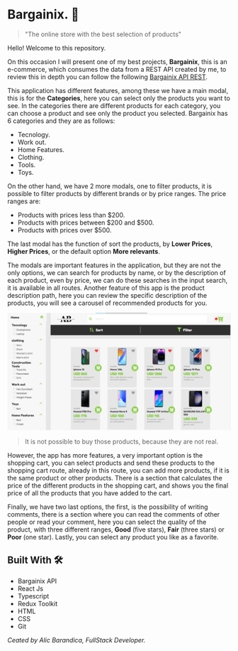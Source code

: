 # Bargainix. :convenience_store:
> "The online store with the best selection of products"

Hello! Welcome to this repository.

On this occasion I will present one of my best projects, **Bargainix**, this is an e-commerce, which consumes the data from a REST API created by me, to review this in depth you can follow the following [Bargainix API REST](https://github.com/Alicbm/online-store "Bargainix API REST").

This application has different features, among these we have a main modal, this is for the **Categories**, here you can select only the products you want to see. In the categories there are different products for each category, you can choose a product and see only the product you selected. Bargainix has 6 categories and they are as follows:

- Tecnology.
- Work out.
- Home Features.
- Clothing.
- Tools.
- Toys.

On the other hand, we have 2 more modals, one to filter products, it is possible to filter products by different brands or by price ranges. The price ranges are:

- Products with prices less than $200.
- Products with prices between $200 and $500.
- Products with prices over $500.

The last modal has the function of sort the products, by **Lower Prices**, **Higher Prices**, or the default option **More relevants**.

The modals are important features in the application, but they are not the only options, we can search for products by name, or by the description of each product, even by price, we can do these searches in the input search, it is available in all routes. Another feature of this app is the product description path, here you can review the specific description of the products, you will see a carousel of recommended products for you.

[![Pelisflix2](https://raw.githubusercontent.com/Alicbm/e-commerce/master/src/images/app_photo.png "Bargailix")](https://github.com/Alicbm/e-commerce/blob/master/src/images/app_photo.png "Bargailix")
> It is not possible to buy those products, because they are not real.

However, the app has more features, a very important option is the shopping cart, you can select products and send these products to the shopping cart route, already in this route, you can add more products, if it is the same product or other products. There is a section that calculates the price of the different products in the shopping cart, and shows you the final price of all the products that you have added to the cart.

Finally, we have two last options, the first, is the possibility of writing comments, there is a section where you can read the comments of other people or read your comment, here you can select the quality of the product, with three different ranges, **Good** (five stars), **Fair** (three stars) or **Poor** (one star). Lastly, you can select any product you like as a favorite.

## Built With :hammer_and_wrench:

- Bargainix API 
- React Js
- Typescript
- Redux Toolkit
- HTML
- CSS
- Git

*Ceated by Alic Barandica, FullStack Developer.*
